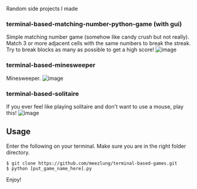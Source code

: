 Random side projects I made

### terminal-based-matching-number-python-game (with gui)
Simple matching number game (somehow like candy crush but not really). Match 3 or more adjacent cells with the same numbers to break the streak. Try to break blocks as many as possible to get a high score!
![image](https://github.com/meezlung/terminal-based-games/assets/65329581/eecba0f9-d504-4979-8606-d06eacbec5f9)


### terminal-based-minesweeper
Minesweeper.
![image](https://github.com/meezlung/terminal-based-games/assets/65329581/4255b7fd-8ff5-419b-a950-997749f78226)


### terminal-based-solitaire
If you ever feel like playing solitaire and don't want to use a mouse, play this!
![image](https://github.com/meezlung/terminal-based-games/assets/65329581/aa298166-d5a9-4e61-9a6f-6195fe953873)


## Usage

Enter the following on your terminal. Make sure you are in the right folder directory.
```
$ git clone https://github.com/meezlung/terminal-based-games.git
$ python [put_game_name_here].py
```

Enjoy!
